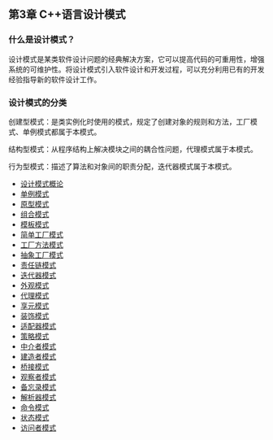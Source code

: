 ## 第3章 C++语言设计模式

### 什么是设计模式？

设计模式是某类软件设计问题的经典解决方案，它可以提高代码的可重用性，增强系统的可维护性。将设计模式引入软件设计和开发过程，可以充分利用已有的开发经验指导新的软件设计工作。

### 设计模式的分类

创建型模式：是类实例化时使用的模式，规定了创建对象的规则和方法，工厂模式、单例模式都属于本模式。

结构型模式：从程序结构上解决模块之间的耦合性问题，代理模式属于本模式。

行为型模式：描述了算法和对象间的职责分配，迭代器模式属于本模式。

- [设计模式概论](设计模式概论.md)
- [单例模式](单例模式.md)
- [原型模式](原型模式.md)
- [组合模式](组合模式.md)
- [模板模式](模板模式.md)
- [简单工厂模式](简单工厂模式.md)
- [工厂方法模式](工厂方法模式.md)
- [抽象工厂模式](抽象工厂.md)
- [责任链模式](责任链模式.md)
- [迭代器模式](迭代器模式.md)
- [外观模式](外观模式.md)
- [代理模式](代理模式.md)
- [享元模式](享元模式.md)
- [装饰模式](装饰模式.md)
- [适配器模式](适配器模式.md)
- [策略模式](策略模式.md)
- [中介者模式](中介者模式.md)
- [建造者模式](建造者模式.md)
- [桥接模式](桥接模式.md)
- [观察者模式](观察者模式.md)
- [备忘录模式](备忘录模式.md)
- [解析器模式](解析器模式.md)
- [命令模式](命令模式.md)
- [状态模式](状态模式.md)
- [访问者模式](访问者模式.md)
